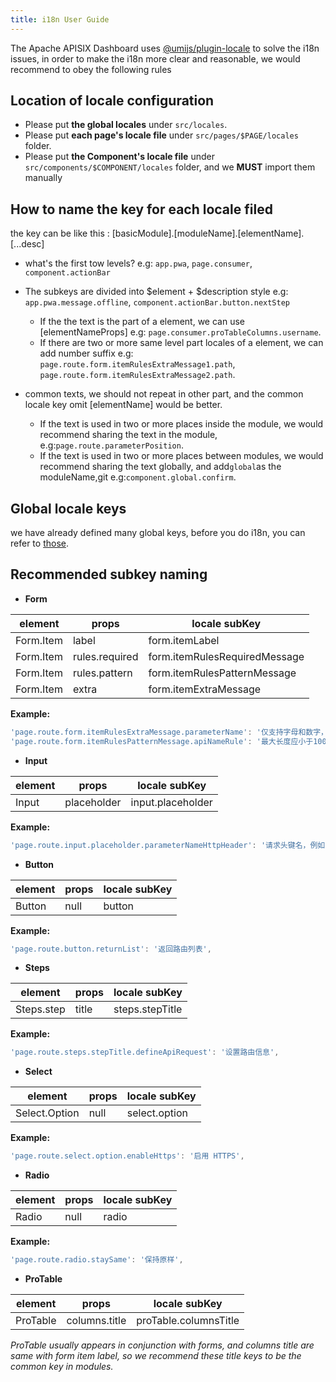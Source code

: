 ```yaml
---
title: i18n User Guide
---
```


<!--
-->

The Apache APISIX Dashboard uses [@umijs/plugin-locale](https://umijs.org/plugins/plugin-locale) to solve the i18n issues, in order to make the i18n more clear and reasonable, we would recommend to obey the following rules

## Location of locale configuration

- Please put **the global locales** under `src/locales`.
- Please put **each page's locale file** under `src/pages/$PAGE/locales` folder.
- Please put **the Component's locale file** under `src/components/$COMPONENT/locales` folder, and we **MUST** import them manually

## How to name the key for each locale filed

the key can be like this : [basicModule].[moduleName].[elementName].[...desc]

- what's the first tow levels? e.g: `app.pwa`, `page.consumer`, `component.actionBar`

- The subkeys are divided into $element + $description style e.g: `app.pwa.message.offline`, `component.actionBar.button.nextStep`

  - If the the text is the part of a element, we can use [elementNameProps] e.g: `page.consumer.proTableColumns.username`.
  - If there are two or more same level part locales of a element, we can add number suffix e.g: `page.route.form.itemRulesExtraMessage1.path`, `page.route.form.itemRulesExtraMessage2.path`.

- common texts, we should not repeat in other part, and the common locale key omit [elementName] would be better.

  - If the text is used in two or more places inside the module, we would recommend sharing the text in the module, e.g:`page.route.parameterPosition`.
  - If the text is used in two or more places between modules, we would recommend sharing the text globally, and add`global`as the moduleName,git e.g:`component.global.confirm`.

## Global locale keys

we have already defined many global keys, before you do i18n, you can refer to [those](https://github.com/apache/apisix-dashboard/blob/master/web/src/locales/zh-CN/component.ts).

## Recommended subkey naming

- **Form**

| element   | props          | locale subKey                 |
| --------- | -------------- | ----------------------------- |
| Form.Item | label          | form.itemLabel                |
| Form.Item | rules.required | form.itemRulesRequiredMessage |
| Form.Item | rules.pattern  | form.itemRulesPatternMessage  |
| Form.Item | extra          | form.itemExtraMessage         |

**Example:**

```js
'page.route.form.itemRulesExtraMessage.parameterName': '仅支持字母和数字，且只能以字母开头',
'page.route.form.itemRulesPatternMessage.apiNameRule': '最大长度应小于100',
```

- **Input**

| element | props       | locale subKey     |
| ------- | ----------- | ----------------- |
| Input   | placeholder | input.placeholder |

**Example:**

```js
'page.route.input.placeholder.parameterNameHttpHeader': '请求头键名，例如：HOST',
```

- **Button**

| element | props | locale subKey |
| ------- | ----- | ------------- |
| Button  | null  | button        |

**Example:**

```js
'page.route.button.returnList': '返回路由列表',
```

- **Steps**

| element    | props | locale subKey   |
| ---------- | ----- | --------------- |
| Steps.step | title | steps.stepTitle |

**Example:**

```js
'page.route.steps.stepTitle.defineApiRequest': '设置路由信息',
```

- **Select**

| element       | props | locale subKey |
| ------------- | ----- | ------------- |
| Select.Option | null  | select.option |

**Example:**

```js
'page.route.select.option.enableHttps': '启用 HTTPS',
```

- **Radio**

| element | props | locale subKey |
| ------- | ----- | ------------- |
| Radio   | null  | radio         |

**Example:**

```js
'page.route.radio.staySame': '保持原样',
```

- **ProTable**

| element  | props         | locale subKey         |
| -------- | ------------- | --------------------- |
| ProTable | columns.title | proTable.columnsTitle |

_ProTable usually appears in conjunction with forms, and columns title are same with form item label, so we recommend these title keys to be the common key in modules._
